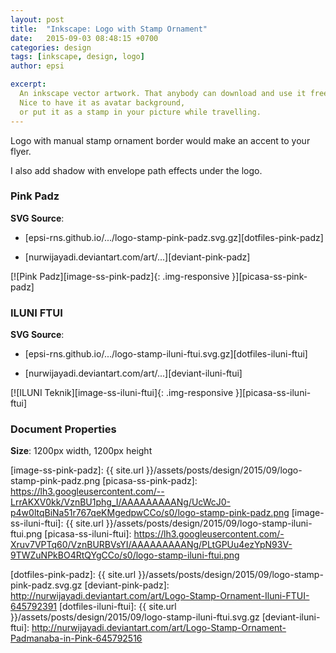 ```yaml
---
layout: post
title:  "Inkscape: Logo with Stamp Ornament"
date:   2015-09-03 08:48:15 +0700
categories: design
tags: [inkscape, design, logo]
author: epsi

excerpt:
  An inkscape vector artwork. That anybody can download and use it freely.
  Nice to have it as avatar background,
  or put it as a stamp in your picture while travelling.
---
```


Logo with manual stamp ornament border would make an accent to your flyer.

I also add shadow with envelope path effects under the logo.

### Pink Padz

**SVG Source**:

* [epsi-rns.github.io/.../logo-stamp-pink-padz.svg.gz][dotfiles-pink-padz]

* [nurwijayadi.deviantart.com/art/...][deviant-pink-padz]

[![Pink Padz][image-ss-pink-padz]{: .img-responsive }][picasa-ss-pink-padz]

### ILUNI FTUI

**SVG Source**:

* [epsi-rns.github.io/.../logo-stamp-iluni-ftui.svg.gz][dotfiles-iluni-ftui]

* [nurwijayadi.deviantart.com/art/...][deviant-iluni-ftui]

[![ILUNI Teknik][image-ss-iluni-ftui]{: .img-responsive }][picasa-ss-iluni-ftui]

### Document Properties

**Size**: 1200px width, 1200px height



[image-ss-pink-padz]: {{ site.url }}/assets/posts/design/2015/09/logo-stamp-pink-padz.png
[picasa-ss-pink-padz]: https://lh3.googleusercontent.com/--LrrAKXV0kk/VznBU1phg_I/AAAAAAAAANg/UcWcJ0-p4w0ltqBiNa51r767qeKMgedpwCCo/s0/logo-stamp-pink-padz.png
[image-ss-iluni-ftui]: {{ site.url }}/assets/posts/design/2015/09/logo-stamp-iluni-ftui.png
[picasa-ss-iluni-ftui]: https://lh3.googleusercontent.com/-Xruv7VPTq60/VznBURBVsYI/AAAAAAAAANg/PLtGPUu4ezYpN93V-9TWZuNPkBO4RtQYgCCo/s0/logo-stamp-iluni-ftui.png

[dotfiles-pink-padz]:  {{ site.url }}/assets/posts/design/2015/09/logo-stamp-pink-padz.svg.gz
[deviant-pink-padz]:   http://nurwijayadi.deviantart.com/art/Logo-Stamp-Ornament-Iluni-FTUI-645792391
[dotfiles-iluni-ftui]: {{ site.url }}/assets/posts/design/2015/09/logo-stamp-iluni-ftui.svg.gz
[deviant-iluni-ftui]:  http://nurwijayadi.deviantart.com/art/Logo-Stamp-Ornament-Padmanaba-in-Pink-645792516
